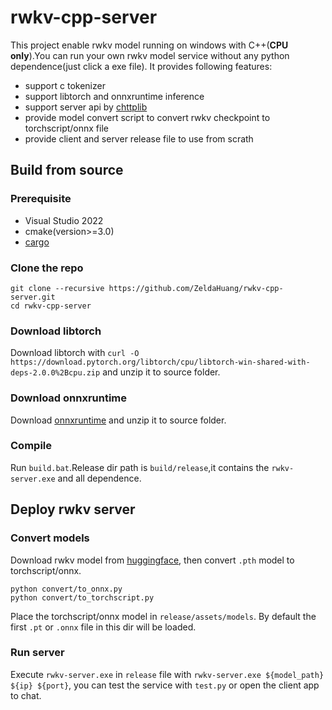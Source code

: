 
# rwkv-cpp-server
This project enable rwkv model running on windows with C++(**CPU only**).You can run your own rwkv model service without any python dependence(just click a exe file). It provides following features:
- support c tokenizer
- support libtorch and onnxruntime inference
- support server api by [chttplib](https://github.com/yhirose/cpp-httplib)
- provide model convert script to convert rwkv checkpoint to torchscript/onnx file
- provide client and server release file to use from scrath
## Build from source
### Prerequisite
- Visual Studio 2022
- cmake(version>=3.0)
- [cargo](https://doc.rust-lang.org/cargo/getting-started/installation.html)
### Clone the repo
```
git clone --recursive https://github.com/ZeldaHuang/rwkv-cpp-server.git
cd rwkv-cpp-server
```
### Download libtorch
Download libtorch with `curl -O https://download.pytorch.org/libtorch/cpu/libtorch-win-shared-with-deps-2.0.0%2Bcpu.zip` and unzip it to source folder.
### Download onnxruntime
Download [onnxruntime](https://github.com/microsoft/onnxruntime/releases/download/v1.14.1/Microsoft.ML.OnnxRuntime.DirectML.1.14.1.zip) and unzip it to source folder.
### Compile
Run `build.bat`.Release dir path is `build/release`,it contains the `rwkv-server.exe` and all dependence.

## Deploy rwkv server

### Convert models
Download rwkv model from [huggingface](https://huggingface.co/BlinkDL), then convert `.pth` model to torchscript/onnx.
```
python convert/to_onnx.py
python convert/to_torchscript.py
```
Place the torchscript/onnx model in `release/assets/models`. By default the first `.pt` or `.onnx` file in this dir will be loaded.
### Run server
Execute `rwkv-server.exe` in `release` file with `rwkv-server.exe ${model_path} ${ip} ${port}`, you can test the service with `test.py` or open the client app to chat.

